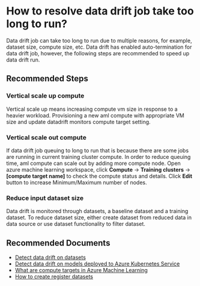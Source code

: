 <properties 
    pageTitle="How to resolve data drift job take too long to run?"
    description="How to resolve data drift job take too long to run?"
    service="microsoft.machinelearning"
    resource="datadrift"
    authors="WeiLengUSC"
    ms.author="weleng"
    selfHelpType="generic"
    supportTopicIds="32690851"
    resourceTags=""
    productPesIds="16644"
    cloudEnvironments="public, fairfax, mooncake, usnat, ussec"
 	articleId="machinelearning-datadrift-driftjobtaketoolongtorun"
	ownershipId="AzureML_AzureMachineLearningServices"
/>

# How to resolve data drift job take too long to run?

Data drift job can take too long to run due to multiple reasons, for example, dataset size, compute size, etc. Data drift has enabled auto-termination for data drift job, however, the following steps are recommended to speed up data drift run. 

## **Recommended Steps**

### Vertical scale up compute
Vertical scale up means increasing compute vm size in response to a heavier workload. Provisioning a new aml compute with appropriate VM size and update datadrift monitors compute target setting.

### Vertical scale out compute
If data drift job queuing to long to run that is because there are some jobs are running in current training cluster compute. In order to reduce queuing time, aml compute can scale out by adding more compute node. Open azure machine learning workspace, click  **Compute** -> **Training clusters** -> **[compute target name]** to check the compute status and details. Click **Edit** button to increase Minimum/Maximum number of nodes. 

### Reduce input dataset size
Data drift is monitored through datasets, a baseline dataset and a training dataset. To reduce dataset size, either create dataset from reduced data in data source or use dataset functionality to filter dataset.


## **Recommended Documents**

* [Detect data drift on datasets](https://docs.microsoft.com/azure/machine-learning/how-to-monitor-datasets)<br>
* [Detect data drift on models deployed to Azure Kubernetes Service](https://docs.microsoft.com/azure/machine-learning/how-to-monitor-data-drift)<br>
* [What are compute targets in Azure Machine Learning](https://docs.microsoft.com/azure/machine-learning/concept-compute-target)<br>
* [How to create register datasets](https://docs.microsoft.com/azure/machine-learning/how-to-create-register-datasets)<br>
